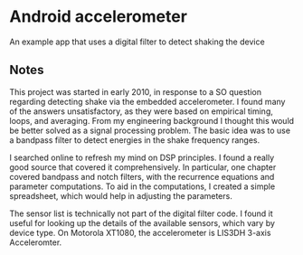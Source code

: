 # Android accelerometer

An example app that uses a digital filter to detect shaking the device

## Notes

This project was started in early 2010, in response to a SO question regarding detecting shake via the embedded accelerometer.
I found many of the answers unsatisfactory, as they were based on empirical timing, loops, and averaging.
From my engineering background I thought this would be better solved as a signal processing problem.
The basic idea was to use a bandpass filter to detect energies in the shake frequency ranges.

I searched online to refresh my mind on DSP principles.
I found a really good source that covered it comprehensively.
In particular, one chapter covered bandpass and notch filters, with the recurrence equations and parameter computations.
To aid in the computations, I created a simple spreadsheet, which would help in adjusting the parameters.

The sensor list is technically not part of the digital filter code.
I found it useful for looking up the details of the available sensors, which vary by device type.
On  Motorola XT1080, the accelerometer is LIS3DH 3-axis Acceleromter.
